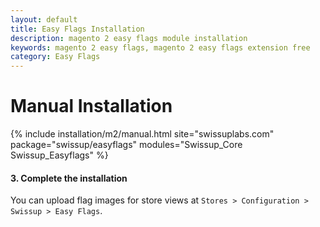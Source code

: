 ```yaml
---
layout: default
title: Easy Flags Installation
description: magento 2 easy flags module installation
keywords: magento 2 easy flags, magento 2 easy flags extension free
category: Easy Flags
---
```


# Manual Installation

{% include installation/m2/manual.html site="swissuplabs.com" package="swissup/easyflags" modules="Swissup_Core Swissup_Easyflags" %}

#### 3. Complete the installation

You can upload flag images for store views at `Stores > Configuration > Swissup > Easy Flags`.
